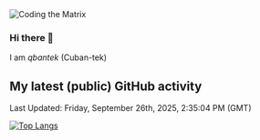 <img alt="Coding the Matrix" src="https://github.com/user-attachments/assets/59fbca1f-0b00-464b-a8c9-24de1ec70c75">

### Hi there 👋

I am *qbantek* (Cuban-tek)

<!--
**qbantek/qbantek** is a ✨ _special_ ✨ repository because its `README.md` (this file) appears on your GitHub profile.

Here are some ideas to get you started:

- 🔭 I’m currently working on ...
- 🌱 I’m currently learning ...
- 👯 I’m looking to collaborate on ...
- 🤔 I’m looking for help with ...
- 💬 Ask me about ...
- 📫 How to reach me: ...
- ⚡ Fun fact: ...
-->

## My latest (public) GitHub activity
<!--RECENT_ACTIVITY:start-->
<!--RECENT_ACTIVITY:end-->

<!--RECENT_ACTIVITY:last_update-->
Last Updated: Friday, September 26th, 2025, 2:35:04 PM (GMT)
<!--RECENT_ACTIVITY:last_update_end-->


[![Top Langs](https://github-readme-stats.vercel.app/api/top-langs/?username=qbantek&langs_count=10&hide_progress=true)](https://github.com/anuraghazra/github-readme-stats)
